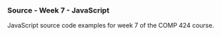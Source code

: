 ### Source - Week 7 - JavaScript

JavaScript source code examples for week 7 of the COMP 424 course.
